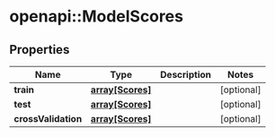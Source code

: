 # openapi::ModelScores


## Properties
Name | Type | Description | Notes
------------ | ------------- | ------------- | -------------
**train** | [**array[Scores]**](Scores.md) |  | [optional] 
**test** | [**array[Scores]**](Scores.md) |  | [optional] 
**crossValidation** | [**array[Scores]**](Scores.md) |  | [optional] 


